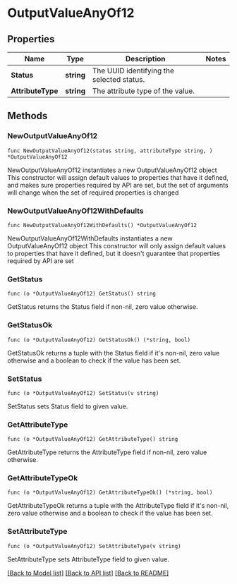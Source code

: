 # OutputValueAnyOf12

## Properties

Name | Type | Description | Notes
------------ | ------------- | ------------- | -------------
**Status** | **string** | The UUID identifying the selected status. | 
**AttributeType** | **string** | The attribute type of the value. | 

## Methods

### NewOutputValueAnyOf12

`func NewOutputValueAnyOf12(status string, attributeType string, ) *OutputValueAnyOf12`

NewOutputValueAnyOf12 instantiates a new OutputValueAnyOf12 object
This constructor will assign default values to properties that have it defined,
and makes sure properties required by API are set, but the set of arguments
will change when the set of required properties is changed

### NewOutputValueAnyOf12WithDefaults

`func NewOutputValueAnyOf12WithDefaults() *OutputValueAnyOf12`

NewOutputValueAnyOf12WithDefaults instantiates a new OutputValueAnyOf12 object
This constructor will only assign default values to properties that have it defined,
but it doesn't guarantee that properties required by API are set

### GetStatus

`func (o *OutputValueAnyOf12) GetStatus() string`

GetStatus returns the Status field if non-nil, zero value otherwise.

### GetStatusOk

`func (o *OutputValueAnyOf12) GetStatusOk() (*string, bool)`

GetStatusOk returns a tuple with the Status field if it's non-nil, zero value otherwise
and a boolean to check if the value has been set.

### SetStatus

`func (o *OutputValueAnyOf12) SetStatus(v string)`

SetStatus sets Status field to given value.


### GetAttributeType

`func (o *OutputValueAnyOf12) GetAttributeType() string`

GetAttributeType returns the AttributeType field if non-nil, zero value otherwise.

### GetAttributeTypeOk

`func (o *OutputValueAnyOf12) GetAttributeTypeOk() (*string, bool)`

GetAttributeTypeOk returns a tuple with the AttributeType field if it's non-nil, zero value otherwise
and a boolean to check if the value has been set.

### SetAttributeType

`func (o *OutputValueAnyOf12) SetAttributeType(v string)`

SetAttributeType sets AttributeType field to given value.



[[Back to Model list]](../README.md#documentation-for-models) [[Back to API list]](../README.md#documentation-for-api-endpoints) [[Back to README]](../README.md)


